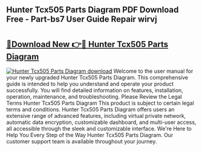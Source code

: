 ## Hunter Tcx505 Parts Diagram PDF Download Free - Part-bs7 User Guide Repair wirvj

# <h2><a href="http://dfntiu9.blite.top/?on=Hunter+Tcx505+Parts+Diagram">🔗Download New 👉🔴 Hunter Tcx505 Parts Diagram</a></h2>

[![Hunter Tcx505 Parts Diagram download](https://i.imgur.com/lujVjoI.png)](http://dfntiu9.blite.top/?on=Hunter+Tcx505+Parts+Diagram)
Welcome to the user manual for your newly upgraded Hunter Tcx505 Parts Diagram. This comprehensive guide is intended to help you understand and operate your product successfully. You will find detailed information on features, installation, operation, maintenance, and troubleshooting. Please Review the Legal Terms Hunter Tcx505 Parts Diagram This product is subject to certain legal terms and conditions. Hunter Tcx505 Parts Diagram offers users an extensive range of advanced features, including virtual private network, automatic data encryption, customizable dashboard, and multi-user access, all accessible through the sleek and customizable interface. We're Here to Help You Every Step of the Way Hunter Tcx505 Parts Diagram. Our customer support team is available throughout your journey.

